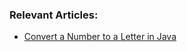 ### Relevant Articles:
- [Convert a Number to a Letter in Java](https://www.baeldung.com/java-convert-number-to-letter)
